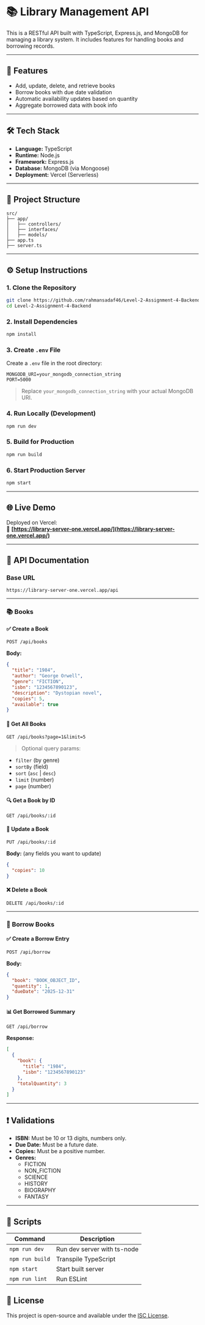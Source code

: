# 📚 Library Management API

This is a RESTful API built with TypeScript, Express.js, and MongoDB for managing a library system. It includes features for handling books and borrowing records.

---

## 🚀 Features

- Add, update, delete, and retrieve books
- Borrow books with due date validation
- Automatic availability updates based on quantity
- Aggregate borrowed data with book info

---

## 🛠️ Tech Stack

- **Language:** TypeScript
- **Runtime:** Node.js
- **Framework:** Express.js
- **Database:** MongoDB (via Mongoose)
- **Deployment:** Vercel (Serverless)

---

## 📂 Project Structure

```
src/
├── app/
│   ├── controllers/
│   ├── interfaces/
│   ├── models/
├── app.ts
├── server.ts
```

---

## ⚙️ Setup Instructions

### 1. Clone the Repository

```bash
git clone https://github.com/rahmansadaf46/Level-2-Assignment-4-Backend.git
cd Level-2-Assignment-4-Backend
```

### 2. Install Dependencies

```bash
npm install
```

### 3. Create `.env` File

Create a `.env` file in the root directory:

```
MONGODB_URI=your_mongodb_connection_string
PORT=5000
```

> Replace `your_mongodb_connection_string` with your actual MongoDB URI.

### 4. Run Locally (Development)

```bash
npm run dev
```

### 5. Build for Production

```bash
npm run build
```

### 6. Start Production Server

```bash
npm start
```

---

## 🌐 Live Demo

Deployed on Vercel:  
🔗 **[https://library-server-one.vercel.app/](https://library-server-one.vercel.app/)**

---

## 📘 API Documentation

### Base URL
```
https://library-server-one.vercel.app/api
```

---

### 📚 Books

#### ✅ Create a Book

```
POST /api/books
```

**Body:**
```json
{
  "title": "1984",
  "author": "George Orwell",
  "genre": "FICTION",
  "isbn": "1234567890123",
  "description": "Dystopian novel",
  "copies": 5,
  "available": true
}
```

#### 📄 Get All Books

```
GET /api/books?page=1&limit=5
```

> Optional query params:
- `filter` (by genre)
- `sortBy` (field)
- `sort` (`asc` | `desc`)
- `limit` (number)
- `page` (number)

#### 🔍 Get a Book by ID

```
GET /api/books/:id
```

#### 📝 Update a Book

```
PUT /api/books/:id
```

**Body:** (any fields you want to update)

```json
{
  "copies": 10
}
```

#### ❌ Delete a Book

```
DELETE /api/books/:id
```

---

### 🔄 Borrow Books

#### ✅ Create a Borrow Entry

```
POST /api/borrow
```

**Body:**
```json
{
  "book": "BOOK_OBJECT_ID",
  "quantity": 1,
  "dueDate": "2025-12-31"
}
```

#### 📊 Get Borrowed Summary

```
GET /api/borrow
```

**Response:**
```json
[
  {
    "book": {
      "title": "1984",
      "isbn": "1234567890123"
    },
    "totalQuantity": 3
  }
]
```

---

## ❗ Validations

- **ISBN:** Must be 10 or 13 digits, numbers only.
- **Due Date:** Must be a future date.
- **Copies:** Must be a positive number.
- **Genres:**
  - FICTION
  - NON_FICTION
  - SCIENCE
  - HISTORY
  - BIOGRAPHY
  - FANTASY

---

## 📌 Scripts

| Command         | Description                  |
|----------------|------------------------------|
| `npm run dev`  | Run dev server with ts-node  |
| `npm run build`| Transpile TypeScript         |
| `npm start`    | Start built server           |
| `npm run lint` | Run ESLint                   |


## 📄 License

This project is open-source and available under the [ISC License](LICENSE).
